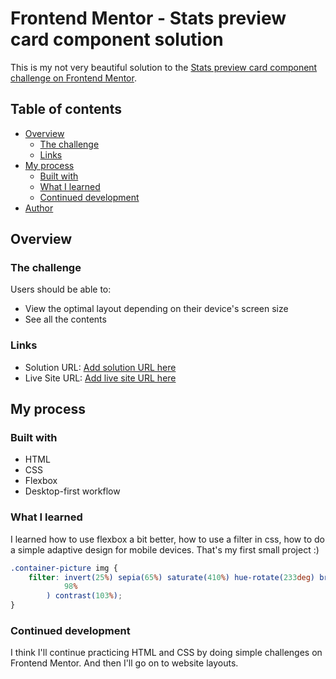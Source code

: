 # Frontend Mentor - Stats preview card component solution

This is my not very beautiful solution to the [Stats preview card component challenge on Frontend Mentor](https://www.frontendmentor.io/challenges/stats-preview-card-component-8JqbgoU62).

## Table of contents

-   [Overview](#overview)
    -   [The challenge](#the-challenge)
    -   [Links](#links)
-   [My process](#my-process)
    -   [Built with](#built-with)
    -   [What I learned](#what-i-learned)
    -   [Continued development](#continued-development)
-   [Author](#author)

## Overview

### The challenge

Users should be able to:

-   View the optimal layout depending on their device's screen size
-   See all the contents

### Links

-   Solution URL: [Add solution URL here](https://github.com/andy-devs/stats-preview-card-component)
-   Live Site URL: [Add live site URL here](https://andy-devs.github.io/stats-preview-card-component/)

## My process

### Built with

-   HTML
-   CSS
-   Flexbox
-   Desktop-first workflow

### What I learned

I learned how to use flexbox a bit better, how to use a filter in css, how to do a simple adaptive design for mobile devices. That's my first small project :)

```css
.container-picture img {
    filter: invert(25%) sepia(65%) saturate(410%) hue-rotate(233deg) brightness(
            98%
        ) contrast(103%);
}
```

### Continued development

I think I'll continue practicing HTML and CSS by doing simple challenges on Frontend Mentor. And then I'll go on to website layouts.
